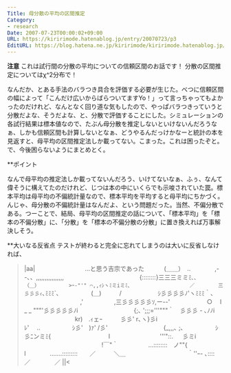 ```yaml
---
Title: 母分散の平均の区間推定
Category:
- research
Date: 2007-07-23T00:00:02+09:00
URL: https://kiririmode.hatenablog.jp/entry/20070723/p3
EditURL: https://blog.hatena.ne.jp/kiririmode/kiririmode.hatenablog.jp/atom/entry/8454420450078217065
---
```



<b>注意</b>
これは試行間の分散の平均についての信頼区間のお話です！
分散の区間推定についてはχ^2分布で！


なんだか、とある手法のバラつき具合を評価する必要が生じた。べつに信頼区間の幅によって「こんだけ広いからばらついてますYo！」って言っちゃってもよかったのだけれど、なんとなく回り道な気もしたので、やっぱバラつきっていうと分散だよな、そうだよな、と、分散で評価することにした。シミュレーションの各試行結果は標本値なので、たぶん母分散を推定しないといけないんだろうなぁ、しかも信頼区間も計算しないとなぁ、どうやるんだっけかなーと統計の本を見返すと、母平均の区間推定法しか載ってない。こまった。これは困ったぞと。で、今後困らないようにまとめとく。

**ポイント

なんで母平均の推定法しか載ってないんだろう、いけてないなぁ、ふぅ、なんて偉そうに構えてたのだけれど、じつは本の中にいくらでも示唆されていた罠。標本平均は母平均の不偏統計量なので、標本平均を平均すると母平均にちかづく。んじゃ、母分散の不偏統計量はなんだよ、という問題だった。当然、不偏分散である。つーことで、結局、母平均の区間推定の話について、「標本平均」を「標本の不偏分散」に、「分散」を「標本の不偏分散の分散」に置き換えれば万事解決しそう。

**大いなる反省点
テストが終わると完全に忘れてしまうのは大いに反省しなければ、
>|aa|
　　　　　　　　…と思う吉宗であった
　　　(＿＿）　..　　　　,--､、,,,,,,,,,,,,,,,,
　　　　　　　　　　　 　{::::::::}三三三ミミﾐ`､､
　　　　（＿）　　　 　　 >ｰ-"'" ⌒,,ｨｼヽﾐミiミﾐ､
　　　　　　　　　　　／　　　　 三彡彡彡ｨ`､ﾐﾐﾐ`､
　　　　　(＿)　　　/　　　　　　ｼ彡彡彡彡ﾉ'ヽﾐﾐﾐ｀､
　　　　　　　　 　,' 　 　 　 　,三彡彡彡彡彡ｿ,ー--'
　 　 　　　 ○　 l　　　　_ _ """'彡彡彡彡彡ﾉi
　　　　　　　　　{;､ ';;;='''"""｀　彡彡彡 - ､ﾉﾉi
　 　 　 　　　 　 kr)　.ｨェｰ　　　彡彡' r､ヽ}彡i　
　　 　　　　　　　ﾚ'　 .. 　　　　　ｼ彡'　)ｧ' /彡'
　　　　　　　　　{_,,,､ ;､　　　　　 ｼ彡ﾆンミﾐ{
　　　　　　　　　 l 　　　　　　　　'''"::. 　 彡ミi 　　　
　　　　　 　　　 　!￣"｀　　　　　...::::::::　ノ""{　　　
　　　　　　　　　　l　　　　.......:::::::::　　／　　　＼＿
　　　　　　　　　　｀''ｰ- ､::::　　　　／　　　　／
||<
